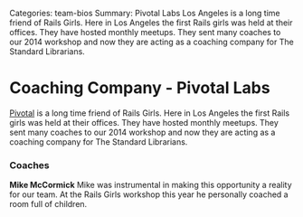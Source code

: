 Categories: team-bios
Summary: Pivotal Labs Los Angeles is a long time friend of Rails Girls. Here in Los Angeles the first Rails girls was held at their offices. They have hosted monthly meetups. They sent many coaches to our 2014 workshop and now they are acting as a coaching company for The Standard Librarians.

# Coaching Company - Pivotal Labs
[Pivotal](http://pivotallabs.com/) is a long time friend of Rails Girls. Here in Los Angeles the first Rails girls was held at their offices. They have hosted monthly meetups. They sent many coaches to our 2014 workshop and now they are acting as a coaching company for The Standard Librarians.

### Coaches

**Mike McCormick** Mike was instrumental in making this opportunity a reality for our team. At the Rails Girls workshop this year he personally coached a room full of children.